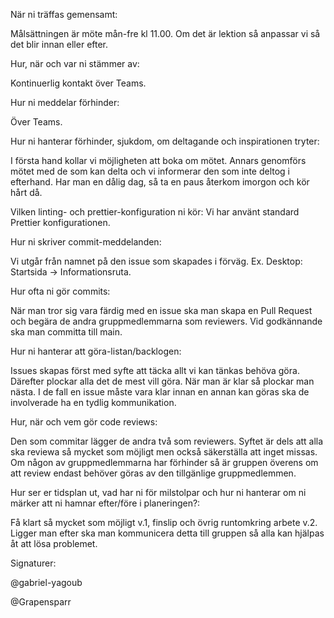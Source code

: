 När ni träffas gemensamt:

Målsättningen är möte mån-fre kl 11.00. Om det är lektion så anpassar vi så det blir innan eller efter.


Hur, när och var ni stämmer av:

Kontinuerlig kontakt över Teams.


Hur ni meddelar förhinder:

Över Teams.


Hur ni hanterar förhinder, sjukdom, om deltagande och inspirationen tryter:

I första hand kollar vi möjligheten att boka om mötet. Annars genomförs mötet med de som kan delta och vi informerar den som inte deltog i efterhand. Har man en dålig dag, så ta en paus återkom imorgon och kör hårt då.


Vilken linting- och prettier-konfiguration ni kör:
Vi har använt standard Prettier konfigurationen.

Hur ni skriver commit-meddelanden:

Vi utgår från namnet på den issue som skapades i förväg. Ex. Desktop: Startsida -> Informationsruta. 


Hur ofta ni gör commits:

När man tror sig vara färdig med en issue ska man skapa en Pull Request och begära de andra gruppmedlemmarna som reviewers. Vid godkännande ska man committa till main.


Hur ni hanterar att göra-listan/backlogen:

Issues skapas först med syfte att täcka allt vi kan tänkas behöva göra. Därefter plockar alla det de mest vill göra. När man är klar så plockar man nästa. I de fall en issue måste vara klar innan en annan kan göras ska de involverade ha en tydlig kommunikation.


Hur, när och vem gör code reviews:

Den som commitar lägger de andra två som reviewers. Syftet är dels att alla ska reviewa så mycket som möjligt men också säkerställa att inget missas. Om någon av gruppmedlemmarna har förhinder så är gruppen överens om att review endast behöver göras av den tillgänlige gruppmedlemmen. 


Hur ser er tidsplan ut, vad har ni för milstolpar och hur ni hanterar om ni märker att ni hamnar efter/före i planeringen?:

Få klart så mycket som möjligt v.1, finslip och övrig runtomkring arbete v.2. Ligger man efter ska man kommunicera detta till gruppen så alla kan hjälpas åt att lösa problemet. 


Signaturer:

@gabriel-yagoub

@Grapensparr
